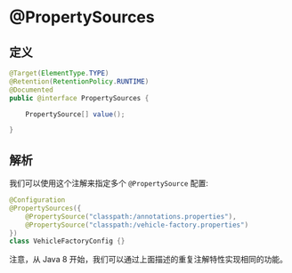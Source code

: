 # @PropertySources

## 定义

```java
@Target(ElementType.TYPE)
@Retention(RetentionPolicy.RUNTIME)
@Documented
public @interface PropertySources {

    PropertySource[] value();

}
```

## 解析

我们可以使用这个注解来指定多个 `@PropertySource` 配置:

```java
@Configuration
@PropertySources({ 
    @PropertySource("classpath:/annotations.properties"),
    @PropertySource("classpath:/vehicle-factory.properties")
})
class VehicleFactoryConfig {}
```

注意，从 Java 8 开始，我们可以通过上面描述的重复注解特性实现相同的功能。

